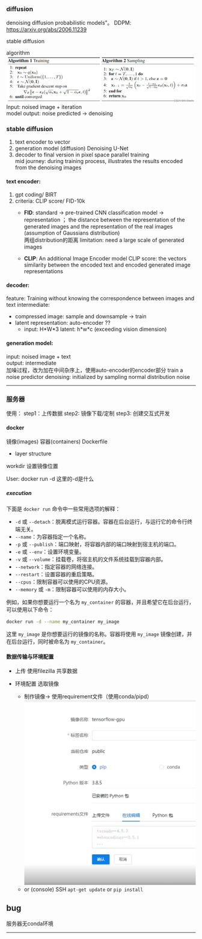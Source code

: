 ### diffusion 

denoising diffusion probabilistic models”。
DDPM: https://arxiv.org/abs/2006.11239
   
stable diffusion  

algorithm
![alt text](image.png)
Input: noised image + iteration  
model
output: noise predicted -> denoising

### stable diffusion  
1. text encoder to vector  
2. generation model (diffusion) Denoising U-Net  
3. decoder to final version in pixel space
parallel training   
mid journey: during training process, illustrates the results encoded from the denoising images

#### text encoder:
1. gpt coding/ BIRT
1. criteria: CLIP score/ FID-10k  
   - **FID**: standard -> pre-trained CNN classification model -> representation ；   the distance between the representation of the generated images and the representation of the real images (assumption of Gaussians distribution)  
   两组distribution的距离
   limitation: need a large scale of generated images  

   - **CLIP**: An additional Image Encoder model
   CLIP score: the vectors similarity between the encoded text and encoded generated image representations
 
#### decoder: 
feature: Training without knowing the correspondence between images and text 
intermediate: 
- compressed image: sample and downsample -> train
- latent representation:  auto-encoder  ??
    - input: H\*W\*3 latent: h\*w\*c (exceeding vision dimension)

#### generation model:
input: noised image + text  
output: intermediate  
加噪过程，改为加在中间杂序上，使用auto-encoder的encoder部分
train a noise predictor
denoising: initialized by sampling normal distribution noise

---
### 服务器
使用：
step1：上传数据
step2: 镜像下载/定制
step3: 创建交互式开发

#### docker
镜像(images) 容器(containers)
Dockerfile
- layer structure
  
workdir 设置镜像位置

User: docker run -d 这里的-d是什么 
##### execution

下面是 `docker run` 命令中一些常用选项的解释：

- `-d` 或 `--detach`：脱离模式运行容器。容器在后台运行，与运行它的命令行终端无关。
- `--name`：为容器指定一个名称。
- `-p` 或 `--publish`：端口映射，将容器内部的端口映射到宿主机的端口。
- `-e` 或 `--env`：设置环境变量。
- `-v` 或 `--volume`：挂载卷，将宿主机的文件系统挂载到容器内部。
- `--network`：指定容器的网络连接。
- `--restart`：设置容器的重启策略。
- `--cpus`：限制容器可以使用的CPU资源。
- `--memory` 或 `-m`：限制容器可以使用的内存大小。

例如，如果你想要运行一个名为 `my_container` 的容器，并且希望它在后台运行，可以使用以下命令：

```sh
docker run -d --name my_container my_image
```

这里 `my_image` 是你想要运行的镜像的名称。容器将使用 `my_image` 镜像创建，并在后台运行，同时被命名为 `my_container`。 


#### 数据传输与环境配置
- 上传
使用filezilla
共享数据

- 环境配置
选取镜像  
  - 制作镜像-> 使用requirement文件（使用conda/pipd）
![alt text](requirement-environment.jpg)
  - or (console)
  SSH `apt-get update` or `pip install`


## bug
服务器无conda环境

---